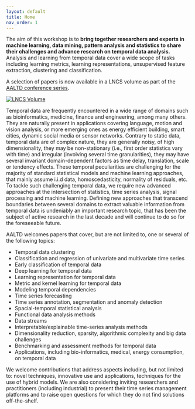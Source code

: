 ```yaml
---
layout: default
title: Home
nav_order: 1
---
```


The aim of this workshop is to **bring together researchers and experts in machine learning, data mining, pattern analysis and statistics to share their challenges and advance research on temporal data analysis.** Analysis and learning from temporal data cover a wide scope of tasks including learning metrics, learning representations, unsupervised feature extraction, clustering and classification.

A selection of papers is now available in a LNCS volume as part of the [AALTD conference series](https://link.springer.com/conference/aaltd).

[![LNCS Volume](https://media.springernature.com/w158/springer-static/cover-hires/book/978-3-031-77066-1?as=webp) ](https://link.springer.com/book/10.1007/978-3-031-77066-1)

Temporal data are frequently encountered in a wide range of domains such as bioinformatics, medicine, finance and engineering, among many others. They are naturally present in applications covering language, motion and vision analysis, or more emerging ones as energy efficient building, smart cities, dynamic social media or sensor networks. Contrary to static data, temporal data are of complex nature, they are generally noisy, of high dimensionality, they may be non-stationary (i.e., first order statistics vary with time) and irregular (involving several time granularities), they may have several invariant domain-dependent factors as time delay, translation, scale or tendency effects. These temporal peculiarities are challenging for the majority of standard statistical models and machine learning approaches, that mainly assume i.i.d data, homoscedasticity, normality of residuals, etc. To tackle such challenging temporal data, we require new advanced approaches at the intersection of statistics, time series analysis, signal processing and machine learning. Defining new approaches that transcend boundaries between several domains to extract valuable information from temporal data is undeniably an important research topic, that has been the subject of active research in the last decade and will continue to do so for the foreseeable future.

AALTD welcomes papers that cover, but are not limited to, one or several of the following topics:

* Temporal data clustering
* Classification and regression of univariate and multivariate time series
* Early classification of temporal data
* Deep learning for temporal data
* Learning representation for temporal data
* Metric and kernel learning for temporal data
* Modeling temporal dependencies
* Time series forecasting
* Time series annotation, segmentation and anomaly detection
* Spacial-temporal statistical analysis
* Functional data analysis methods
* Data streams
* Interpretable/explainable time-series analysis methods
* Dimensionality reduction, sparsity, algorithmic complexity and big data challenges
* Benchmarking and assessment methods for temporal data
* Applications, including bio-informatics, medical, energy consumption, on temporal data

We welcome contributions that address aspects including, but not limited to: novel techniques, innovative use and applications, techniques for the use of hybrid models. We are also considering inviting researchers and practitioners (including industrial) to present their time series management platforms and to raise open questions for which they do not find solutions off-the-shelf.
